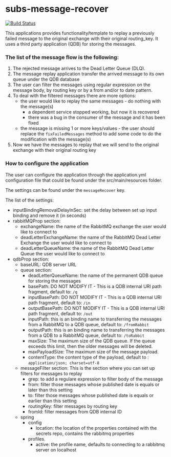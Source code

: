 # subs-message-recover

[![Build Status](https://travis-ci.org/EMBL-EBI-SUBS/subs-message-recover.svg?branch=master)](https://travis-ci.org/EMBL-EBI-SUBS/subs-message-recover)

This applications provides functionality/template to replay a previously failed message to the original exchange with their original routing_key.
It uses a third party application (QDB) for storing the messages.

### The list of the message flow is the following:

1. The rejected message arrives to the Dead Letter Queue (DLQ).
2. The message replay application transfer the arrived message to its own queue under the QDB database
3. The user can filter the messages using regular expression on the message body, by routing key or by a from and/or to date pattern.
4. To deal with the filtered messages there are more options:
   - the user would like to replay the same messages - do nothing with the message(s)
     - a dependent service stopped working, but now it is recovered
     - there was a bug in the consumer of the message and it has been fixed
   - the message is missing 1 or more keys/values - the user should replace the `fixFailedMessages` method to add some code to do the modification with the message(s)
5. Now we have the messages to replay that we will send to the original exchange with their original routing key


### How to configure the application

The user can configure the application through the application.yml configuration file that could be found under the src/main/resources folder.

The settings can be found under the `messageRecover` key.

The list of the settings:

- inputBindingRemovalDelayInSec: set the delay between set up input binding and remove it (in seconds) 
- rabbitMQProp section:
  - exchangeName: the name of the RabbitMQ exchange the user would like to connect to
  - deadLetterExchangeName: the name of the RabbitMQ Dead Letter Exchange the user would like to connect to
  - deadLetterQueueName: the name of the RabbitMQ Dead Letter Queue the user would like to connect to
- qdbProp section:
  - baseURL: QDB server URL
  - queue section:
    - deadLetterQueueName: the name of the permanent QDB queue for storing the messages
    - basePath: DO NOT MODIFY IT - This is a QDB internal URI path fragment, default to: `/q`
    - inputBasePath: DO NOT MODIFY IT - This is a QDB internal URI path fragment, default to: `/in`
    - outputBasePath: DO NOT MODIFY IT - This is a QDB internal URI path fragment, default to: `/out`
    - inputPath: this is an binding name to transferring the messages from a RabbitMQ to a QDB queue, default to: `/fromRabbit`
    - outputPath: this is an binding name to transferring the messages from a QDB to a RabbitMQ queue, default to: `/toRabbit`
    - maxSize: The maximum size of the QDB queue. If the queue exceeds this limit, then the older messages will be deleted.
    - maxPayloadSize: The maximum size of the message payload.
    - contentType: the content type of the payload, default to : `application/json; charset=utf-8`
  - messageFilter section: This is the section where you can set up filters for messages to replay
    - grep: to add a regulare expression to filter body of the message
    - from: filter those messages whose published date is equals or later than this setting  
    - to: filter those messages whose published date is equals or earlier than this setting
    - routingKey: filter messages by routing key
    - fromId: filter messages from QDB internal ID
  - spring 
    - config
      - location: the location of the properties contained with the secrets repo, contains the rabbitmq properties
    - profiles.
      - active: the profile name, defaults to connecting to a rabbitmq server on localhost

